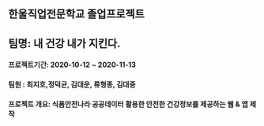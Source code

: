 ## 한울직업전문학교 졸업프로젝트

## 팀명: 내 건강 내가 지킨다.

#### 프로젝트기간: 2020-10-12 ~ 2020-11-13

#### 팀원 : 최지호,정덕균, 김대운, 류형종, 김대중

#### 프로젝트 개요: 식품안전나라 공공데이터 활용한 안전한 건강정보를 제공하는 웹 & 앱 제작
